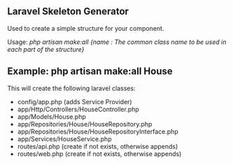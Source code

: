 ## Laravel Skeleton Generator

Used to create a simple structure for your component. 

Usage: 
_php artisan make:all {name : The common class name to be used in each part of the structure}_

## Example: php artisan make:all House

This will create the following laravel classes:

- config/app.php (adds Service Provider)
- app/Http/Controllers/HouseController.php
- app/Models/House.php
- app/Repositories/House/HouseRepository.php
- app/Repositories/House/HouseRepositoryInterface.php
- app/Services/HouseService.php
- routes/api.php (create if not exists, otherwise appends)
- routes/web.php (create if not exists, otherwise appends)
